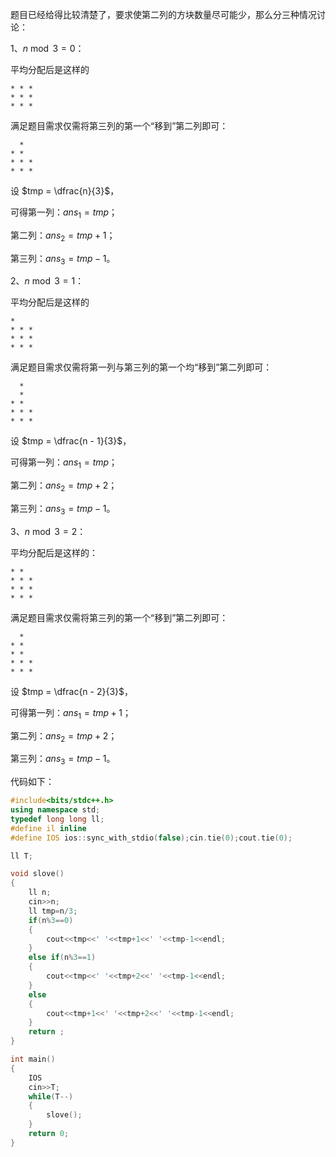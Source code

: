 题目已经给得比较清楚了，要求使第二列的方块数量尽可能少，那么分三种情况讨论：

1、$n \bmod 3 = 0$：

平均分配后是这样的

```
* * *
* * *
* * *
```

满足题目需求仅需将第三列的第一个“移到”第二列即可：

```
  *  
* *  
* * *
* * *
```

设 $tmp = \dfrac{n}{3}$，

可得第一列：$ans_1 = tmp$；

第二列：$ans_2 = tmp + 1$；

第三列：$ans_3 = tmp - 1$。

2、$n \bmod 3 = 1$：

平均分配后是这样的

```
* 
* * *
* * *
* * *
```

满足题目需求仅需将第一列与第三列的第一个均“移到”第二列即可：

```
  *  
  *  
* * 
* * *
* * *
```

设 $tmp = \dfrac{n - 1}{3}$，

可得第一列：$ans_1 = tmp$；

第二列：$ans_2 = tmp + 2$；

第三列：$ans_3 = tmp - 1$。

3、$n \bmod 3 = 2$：

平均分配后是这样的：

```
* * 
* * *
* * *
* * *
```

满足题目需求仅需将第三列的第一个“移到”第二列即可：

```
  *  
* *  
* * 
* * *
* * *
```

设 $tmp = \dfrac{n - 2}{3}$，

可得第一列：$ans_1 = tmp + 1$；

第二列：$ans_2 = tmp + 2$；

第三列：$ans_3 = tmp - 1$。

代码如下：

```cpp
#include<bits/stdc++.h>
using namespace std;
typedef long long ll;
#define il inline
#define IOS ios::sync_with_stdio(false);cin.tie(0);cout.tie(0);

ll T;

void slove()
{
    ll n;
    cin>>n;
    ll tmp=n/3;
    if(n%3==0)
    {
        cout<<tmp<<' '<<tmp+1<<' '<<tmp-1<<endl;
    }
    else if(n%3==1)
    {
        cout<<tmp<<' '<<tmp+2<<' '<<tmp-1<<endl;
    }
    else
    {
        cout<<tmp+1<<' '<<tmp+2<<' '<<tmp-1<<endl;
    }
    return ;
}

int main()
{
    IOS
    cin>>T;
    while(T--)
    {
        slove();
    }
    return 0;
}

```
